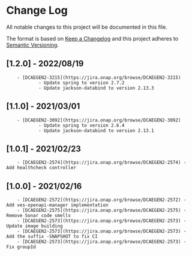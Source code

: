 # Change Log
All notable changes to this project will be documented in this file.

The format is based on [Keep a Changelog](http://keepachangelog.com/)
and this project adheres to [Semantic Versioning](http://semver.org/).

## [1.2.0] - 2022/08/19
        - [DCAEGEN2-3215](https://jira.onap.org/browse/DCAEGEN2-3215)
                - Update spring to version 2.7.2
                - Update jackson-databind to version 2.13.3

## [1.1.0] - 2021/03/01
        - [DCAEGEN2-3092](https://jira.onap.org/browse/DCAEGEN2-3092)
                - Update spring to version 2.6.4
                - Update jackson-databind to version 2.13.1

## [1.0.1] - 2021/02/23
        - [DCAEGEN2-2574](https://jira.onap.org/browse/DCAEGEN2-2574) - Add healthcheck controller

## [1.0.0] - 2021/02/16
        - [DCAEGEN2-2572](https://jira.onap.org/browse/DCAEGEN2-2572) - Add ves-openapi-manager implementation
        - [DCAEGEN2-2575](https://jira.onap.org/browse/DCAEGEN2-2575) - Remove Sonar code smells
        - [DCAEGEN2-2573](https://jira.onap.org/browse/DCAEGEN2-2573) - Update image building
        - [DCAEGEN2-2573](https://jira.onap.org/browse/DCAEGEN2-2573) - Add the suffix -SNAPSHOT to fix CI
        - [DCAEGEN2-2573](https://jira.onap.org/browse/DCAEGEN2-2573) - Fix groupId
